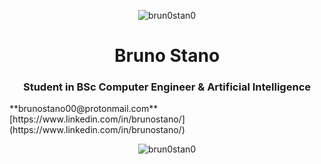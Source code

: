 <p align="center"> <img src="https://komarev.com/ghpvc/?username=brun0stan0&label=Profile%20views&color=0e75b6&style=flat" alt="brun0stan0" /> </p>

<h1 align="center">Bruno Stano</h1>
<h3 align="center">Student in BSc Computer Engineer & Artificial Intelligence</h3>
**brunostano00@protonmail.com**
 [https://www.linkedin.com/in/brunostano/](https://www.linkedin.com/in/brunostano/)


<p  align="center"><img src="https://github-readme-stats.vercel.app/api/top-langs?username=brun0stan0&show_icons=true&locale=en&layout=compact" alt="brun0stan0" /></p>

